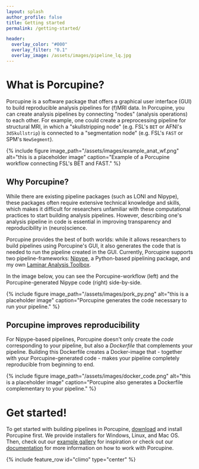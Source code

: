 ```yaml
---
layout: splash
author_profile: false
title: Getting started
permalink: /getting-started/

header:
  overlay_color: "#000"
  overlay_filter: "0.1"
  overlay_image: /assets/images/pipeline_lq.jpg
---
```


# What is Porcupine?
Porcupine is a software package that offers a graphical user interface (GUI) to
build reproducible analysis pipelines for (f)MRI data. In Porcupine, you can
create analysis pipelines by connecting "nodes" (analysis operations) to
each other. For example, one could create a preprocessing pipeline for structural
MRI, in which a "skullstripping node" (e.g. FSL's `BET` or AFNI's `3dSkullstrip`)
is connected to a "segmentation node" (e.g. FSL's `FAST` or SPM's `NewSegment`).

{% include figure image_path="/assets/images/example_anat_wf.png"
 alt="this is a placeholder image" caption="Example of a Porcupine workflow connecting FSL's BET and FAST." %}

## Why Porcupine?
While there are existing pipeline packages (such as LONI and Nipype), these packages
often require extensive technical knowledge and skills, which makes it difficult
for researchers unfamiliar with these computational practices to start building
analysis pipelines. However, describing one's analysis pipeline in code is
essential in improving transparency and reproducibility in (neuro)science.

Porcupine provides the best of both worlds: while it allows researchers to build
pipelines using Porcupine's GUI, it also generates the code that is needed to
run the pipeline created in the GUI. Currently, Porcupine supports two
pipeline-frameworks: [Nipype](https://nipype.readthedocs.io/en/latest/),
a Python-based pipelining package, and my own [Laminar Analysis Toolbox](https://github.com/TimVanMourik/OpenFmriAnalysis).

In the image below, you can see the Porcupine-workflow (left) and the Porcupine-generated
Nipype code (right) side-by-side.

{% include figure image_path="/assets/images/pork_py.png"
 alt="this is a placeholder image" caption="Porcupine generates the code necessary to run your pipeline." %}

## Porcupine improves reproducibility
For Nipype-based pipelines, Porcupine doesn't only create the *code* corresponding
to your pipeline, but also a *Dockerfile* that complements your pipeline. Building
this Dockerfile creates a Docker-image that - together with your Porcupine-generated code -
makes your pipeline completely reproducible from beginning to end.

{% include figure image_path="/assets/images/docker_code.png"
 alt="this is a placeholder image" caption="Porcupine also generates a Dockerfile complementary to your pipeline." %}

# Get started!
To get started with building pipelines in Porcupine, [download](../download) and install
Porcupine first. We provide installers for Windows, Linux, and Mac OS. Then,
check out our [example gallery](../examples) for inspiration or check out our
[documentation](../documentation) for more information on how to work with Porcupine.

{% include feature_row id="climo" type="center" %}
